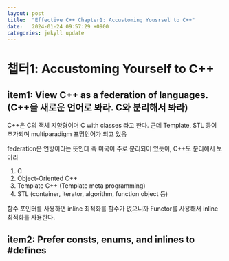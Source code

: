 ```yaml
---
layout: post
title:  "Effective C++ Chapter1: Accustoming Yousrsel to C++"
date:   2024-01-24 09:57:29 +0900
categories: jekyll update
---
```


# 챕터1: Accustoming Yourself to C++

## item1: View C++ as a federation of languages. (C++을 새로운 언어로 봐라. C와 분리해서 봐라)
C++은 C의 객체 지향형이며 C with classes 라고 한다.
근데 Template, STL 등이 추가되며 multiparadigm 프밍언어가 되고 있음

federation은 연방이라는 뜻인데 즉 미국이 주로 분리되어 있듯이, C++도 분리해서 보아라
1. C
2. Object-Oriented C++
3. Template C++ (Template meta programming)
4. STL (container, iterator, algorithm, function object 등)

함수 포인터를 사용하면 inline 최적화를 할수가 없으니까
Functor를 사용해서 inline 최적화를 사용한다.

## item2: Prefer consts, enums, and inlines to #defines